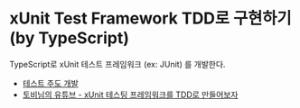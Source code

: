 # xUnit Test Framework TDD로 구현하기 (by TypeScript)

TypeScript로 xUnit 테스트 프레임워크 (ex: JUnit) 를 개발한다.

* [테스트 주도 개발](https://www.kyobobook.co.kr/product/detailViewKor.laf?mallGb=KOR&ejkGb=KOR&barcode=9788966261024)
* [토비님의 유튜브 - xUnit 테스팅 프레임워크를 TDD로 만들어보자](https://www.youtube.com/watch?v=tdKFZcZSJmg)